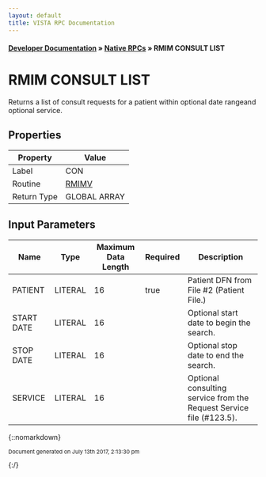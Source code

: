 ```yaml
---
layout: default
title: VISTA RPC Documentation
---
```


#### [Developer Documentation](../index) &#187; [Native RPCs](TableOfContents) &#187; RMIM CONSULT LIST<br/>
# RMIM CONSULT LIST

Returns a list of consult requests for a patient within optional date rangeand optional service.

## Properties

Property | Value
--- | ---
Label | CON
Routine | [RMIMV](http://code.osehra.org/dox/Routine_RMIMV_source.html)
Return Type | GLOBAL ARRAY


## Input Parameters

Name | Type | Maximum Data Length | Required | Description
--- | --- | --- | --- | ---
PATIENT | LITERAL | 16 | true | Patient DFN from File #2 (Patient File.)
START DATE | LITERAL | 16 |  | Optional start date to begin the search.
STOP DATE | LITERAL | 16 |  | Optional stop date to end the search.
SERVICE | LITERAL | 16 |  | Optional consulting service from the Request Service file (#123.5).



{::nomarkdown} <br/><p style="font-size: 11px">Document generated on July 13th 2017, 2:13:30 pm</p>{:/}